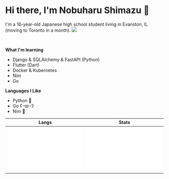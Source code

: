 # Hi there, I'm Nobuharu Shimazu 👋

I'm a 16-year-old Japanese high school student living in Evanston, IL (moving to Toronto in a month).
<img src="https://user-images.githubusercontent.com/60306074/160750010-f3fe0b78-0090-4f61-be39-9a9ba9f29b3a.gif" width="45"> 
<!-- <img src="https://media.giphy.com/media/077i6AULCXc0FKTj9s/giphy.gif" width="45">  -->
<br>


**What I'm learning**
 - Django & SQLAlchemy & FastAPI (Python)
 - Flutter (Dart)
 - Docker & Kubernetes
 - Nim
 - Go

**Languages I Like**
 - Python 🐍
 - Go ʕ◔ϖ◔ʔ
 - Nim 👑

| Langs      | Stats |
| ----------- | ----------- |
| ![](https://raw.githubusercontent.com/bichanna/github-stats/master/generated/languages.svg#gh-dark-mode-only)| ![](https://raw.githubusercontent.com/bichanna/github-stats/master/generated/overview.svg#gh-dark-mode-only) |

<!-- [![Anurag's GitHub stats](https://github-readme-stats.vercel.app/api?username=bichanna&count_private=true&show_icons=true)](https://github.com/anuraghazra/github-readme-stats) -->

<!-- [![Top Langs](https://github-readme-stats.vercel.app/api/top-langs/?username=bichanna&layout=compact&langs_count=10)](https://github.com/anuraghazra/github-readme-stats) -->




